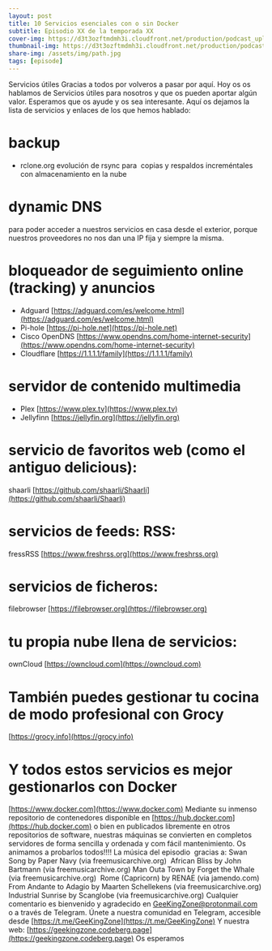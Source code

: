 ```yaml
---
layout: post
title: 10 Servicios esenciales con o sin Docker
subtitle: Episodio XX de la temporada XX
cover-img: https://d3t3ozftmdmh3i.cloudfront.net/production/podcast_uploaded_nologo400/14743809/14743809-1619370372653-eb16be7dd0aee.jpg
thumbnail-img: https://d3t3ozftmdmh3i.cloudfront.net/production/podcast_uploaded_nologo400/14743809/14743809-1619370372653-eb16be7dd0aee.jpg
share-img: /assets/img/path.jpg
tags: [episode]
---
```


Servicios útiles
Gracias a todos por volveros a pasar por aquí.
Hoy os os hablamos de Servicios útiles para nosotros y que os pueden aportar algún valor. Esperamos que os ayude y os sea interesante.
Aquí os dejamos la lista de servicios y enlaces de los que hemos hablado:
# backup
- rclone.org evolución de rsync para  copias y respaldos increméntales con almacenamiento en la nube

# dynamic DNS
para poder acceder a nuestros servicios en casa desde el exterior, porque nuestros proveedores no nos dan una IP fija y siempre la misma.

# bloqueador de seguimiento online (tracking) y anuncios
- Adguard [https://adguard.com/es/welcome.html](https://adguard.com/es/welcome.html)
- Pi-hole [https://pi-hole.net](https://pi-hole.net)
- Cisco OpenDNS [https://www.opendns.com/home-internet-security](https://www.opendns.com/home-internet-security)
- Cloudflare [https://1.1.1.1/family](https://1.1.1.1/family)

# servidor de contenido multimedia
- Plex [https://www.plex.tv](https://www.plex.tv)
- Jellyfinn [https://jellyfin.org](https://jellyfin.org)

# servicio de favoritos web (como el antiguo delicious):
shaarli [https://github.com/shaarli/Shaarli](https://github.com/shaarli/Shaarli)

# servicios de feeds: RSS:
fressRSS [https://www.freshrss.org](https://www.freshrss.org)

# servicios de ficheros:
filebrowser [https://filebrowser.org](https://filebrowser.org)

# tu propia nube llena de servicios:
ownCloud [https://owncloud.com](https://owncloud.com)

# También puedes gestionar tu cocina de modo profesional con Grocy
[https://grocy.info](https://grocy.info)

# Y todos estos servicios es mejor gestionarlos con Docker
[https://www.docker.com](https://www.docker.com)
Mediante su inmenso repositorio de contenedores disponible en [https://hub.docker.com](https://hub.docker.com) o bien en publicados libremente en otros repositorios de software, nuestras máquinas se convierten en completos servidores de forma sencilla y ordenada y com fácil mantenimiento.
Os animamos a probarlos todos!!!!
La música del episodio  gracias a:
Swan Song by Paper Navy (via freemusicarchive.org)  African Bliss by John Bartmann (via freemusicarchive.org) Man Outa Town by Forget the Whale (via freemusicarchive.org)  Rome (Capricorn) by RENAE (via jamendo.com) From Andante to Adagio by Maarten Schellekens (via freemusicarchive.org) Industrial Sunrise by Scanglobe (via freemusicarchive.org)
Cualquier comentario es bienvenido y agradecido en GeeKingZone@protonmail.com o a través de Telegram.
Únete a nuestra comunidad en Telegram, accesible desde [https://t.me/GeeKingZone](https://t.me/GeeKingZone)
Y nuestra web: [https://geekingzone.codeberg.page](https://geekingzone.codeberg.page)
Os esperamos
